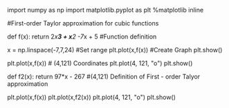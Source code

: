 import numpy as np
import matplotlib.pyplot as plt
%matplotlib inline

#First-order Taylor approximation for cubic functions

def f(x):
    return 2*x**3 + x**2 -7*x + 5  #Function definition
 
x = np.linspace(-7,7,24)   #Set range
plt.plot(x,f(x))    #Create Graph
plt.show()


plt.plot(x,f(x))      # (4,121) Coordinates
plt.plot(4, 121, "o")
plt.show()

def f2(x):
    return 97*x - 267  #(4,121) Definition of First - order Talyor approximation
    
    
plt.plot(x,f(x))
plt.plot(x,f2(x))
plt.plot(4, 121, "o")
plt.show()
